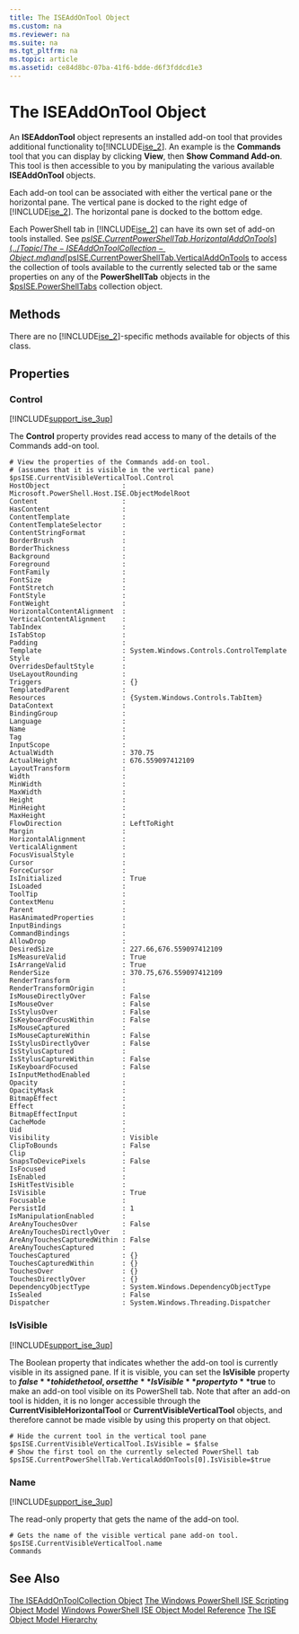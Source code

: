 ```yaml
---
title: The ISEAddOnTool Object
ms.custom: na
ms.reviewer: na
ms.suite: na
ms.tgt_pltfrm: na
ms.topic: article
ms.assetid: ce84d8bc-07ba-41f6-bdde-d6f3fddcd1e3
---
```

# The ISEAddOnTool Object
  An **ISEAddonTool** object represents an installed add\-on tool that provides additional functionality to[!INCLUDE[ise_2](../Token/ise_2_md.md)]. An example is the **Commands** tool that you can display by clicking **View**, then **Show Command Add\-on**. This tool is then accessible to you by manipulating the various available **ISEAddOnTool** objects.

 Each add\-on tool can be associated with either the vertical pane or the horizontal pane. The vertical pane is docked to the right edge of [!INCLUDE[ise_2](../Token/ise_2_md.md)]. The horizontal pane is docked to the bottom edge.

 Each PowerShell tab in [!INCLUDE[ise_2](../Token/ise_2_md.md)] can have its own set of add\-on tools installed. See [$psISE.CurrentPowerShellTab.HorizontalAddOnTools](../Topic/The-ISEAddOnToolCollection-Object.md) and [$psISE.CurrentPowerShellTab.VerticalAddOnTools](../Topic/The-ISEAddOnToolCollection-Object.md) to access the collection of tools available to the currently selected tab or the same properties on any of the **PowerShellTab** objects in the [$psISE.PowerShellTabs](../Topic/The-PowerShellTabCollection-Object.md) collection object.

## Methods
 There are no [!INCLUDE[ise_2](../Token/ise_2_md.md)]\-specific methods available for objects of this class.

## Properties

###  <a name="Control"></a> Control
 [!INCLUDE[support_ise_3up](../Token/support_ise_3up_md.md)]

 The **Control** property provides read access to many of the details of the Commands add\-on tool.

```
# View the properties of the Commands add-on tool.
# (assumes that it is visible in the vertical pane)
$psISE.CurrentVisibleVerticalTool.Control
HostObject                  : Microsoft.PowerShell.Host.ISE.ObjectModelRoot
Content                     : 
HasContent                  : 
ContentTemplate             : 
ContentTemplateSelector     : 
ContentStringFormat         : 
BorderBrush                 : 
BorderThickness             : 
Background                  : 
Foreground                  : 
FontFamily                  : 
FontSize                    : 
FontStretch                 : 
FontStyle                   : 
FontWeight                  : 
HorizontalContentAlignment  : 
VerticalContentAlignment    : 
TabIndex                    : 
IsTabStop                   : 
Padding                     : 
Template                    : System.Windows.Controls.ControlTemplate
Style                       : 
OverridesDefaultStyle       : 
UseLayoutRounding           : 
Triggers                    : {}
TemplatedParent             : 
Resources                   : {System.Windows.Controls.TabItem}
DataContext                 : 
BindingGroup                : 
Language                    : 
Name                        : 
Tag                         : 
InputScope                  : 
ActualWidth                 : 370.75
ActualHeight                : 676.559097412109
LayoutTransform             : 
Width                       : 
MinWidth                    : 
MaxWidth                    : 
Height                      : 
MinHeight                   : 
MaxHeight                   : 
FlowDirection               : LeftToRight
Margin                      : 
HorizontalAlignment         : 
VerticalAlignment           : 
FocusVisualStyle            : 
Cursor                      : 
ForceCursor                 : 
IsInitialized               : True
IsLoaded                    : 
ToolTip                     : 
ContextMenu                 : 
Parent                      : 
HasAnimatedProperties       : 
InputBindings               : 
CommandBindings             : 
AllowDrop                   : 
DesiredSize                 : 227.66,676.559097412109
IsMeasureValid              : True
IsArrangeValid              : True
RenderSize                  : 370.75,676.559097412109
RenderTransform             : 
RenderTransformOrigin       : 
IsMouseDirectlyOver         : False
IsMouseOver                 : False
IsStylusOver                : False
IsKeyboardFocusWithin       : False
IsMouseCaptured             : 
IsMouseCaptureWithin        : False
IsStylusDirectlyOver        : False
IsStylusCaptured            : 
IsStylusCaptureWithin       : False
IsKeyboardFocused           : False
IsInputMethodEnabled        : 
Opacity                     : 
OpacityMask                 : 
BitmapEffect                : 
Effect                      : 
BitmapEffectInput           : 
CacheMode                   : 
Uid                         : 
Visibility                  : Visible
ClipToBounds                : False
Clip                        : 
SnapsToDevicePixels         : False
IsFocused                   : 
IsEnabled                   : 
IsHitTestVisible            : 
IsVisible                   : True
Focusable                   : 
PersistId                   : 1
IsManipulationEnabled       : 
AreAnyTouchesOver           : False
AreAnyTouchesDirectlyOver   : 
AreAnyTouchesCapturedWithin : False
AreAnyTouchesCaptured       : 
TouchesCaptured             : {}
TouchesCapturedWithin       : {}
TouchesOver                 : {}
TouchesDirectlyOver         : {}
DependencyObjectType        : System.Windows.DependencyObjectType
IsSealed                    : False
Dispatcher                  : System.Windows.Threading.Dispatcher

```

###  <a name="IsVisible"></a> IsVisible
 [!INCLUDE[support_ise_3up](../Token/support_ise_3up_md.md)]

 The Boolean property that indicates whether the add\-on tool is currently visible in its assigned pane. If it is visible, you can set the **IsVisible** property to **$false** to hide the tool, or set the **IsVisible** property to **$true** to make an add\-on tool visible on its PowerShell tab. Note that after an add\-on tool is hidden, it is no longer accessible through the **CurrentVisibleHorizontalTool** or **CurrentVisibleVerticalTool** objects, and therefore cannot be made visible by using this property on that object.

```
# Hide the current tool in the vertical tool pane
$psISE.CurrentVisibleVerticalTool.IsVisible = $false
# Show the first tool on the currently selected PowerShell tab
$psISE.CurrentPowerShellTab.VerticalAddOnTools[0].IsVisible=$true

```

###  <a name="Commandpane"></a> Name
 [!INCLUDE[support_ise_3up](../Token/support_ise_3up_md.md)]

 The read\-only property that gets the name of the add\-on tool.

```
# Gets the name of the visible vertical pane add-on tool.
$psISE.CurrentVisibleVerticalTool.name
Commands

```

## See Also
 [The ISEAddOnToolCollection Object](../Topic/The-ISEAddOnToolCollection-Object.md) 
 [The Windows PowerShell ISE Scripting Object Model](../Topic/The-Windows-PowerShell-ISE-Scripting-Object-Model.md) 
 [Windows PowerShell ISE Object Model Reference](../Topic/Windows-PowerShell-ISE-Object-Model-Reference.md) 
 [The ISE Object Model Hierarchy](../Topic/The-ISE-Object-Model-Hierarchy.md)

  